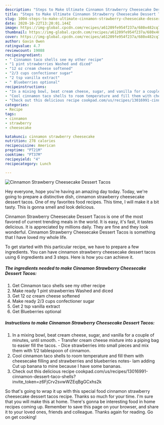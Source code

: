 ```yaml
---
description: "Steps to Make Ultimate Cinnamon Strawberry Cheesecake Dessert Tacos"
title: "Steps to Make Ultimate Cinnamon Strawberry Cheesecake Dessert Tacos"
slug: 1004-steps-to-make-ultimate-cinnamon-strawberry-cheesecake-dessert-tacos
date: 2020-10-22T13:20:01.144Z
image: https://img-global.cpcdn.com/recipes/a61209fe954f237a/680x482cq70/cinnamon-strawberry-cheesecake-dessert-tacos-recipe-main-photo.jpg
thumbnail: https://img-global.cpcdn.com/recipes/a61209fe954f237a/680x482cq70/cinnamon-strawberry-cheesecake-dessert-tacos-recipe-main-photo.jpg
cover: https://img-global.cpcdn.com/recipes/a61209fe954f237a/680x482cq70/cinnamon-strawberry-cheesecake-dessert-tacos-recipe-main-photo.jpg
author: Gavin Owen
ratingvalue: 4.7
reviewcount: 19088
recipeingredient:
- " Cinnamon taco shells see my other recipe"
- "1 pint strawberries Washed and diced"
- "12 oz cream cheese softened"
- "2/3 cups confectioner sugar"
- "2 tsp vanilla extract"
- " Blueberries optional"
recipeinstructions:
- "In a mixing bowl, beat cream cheese, sugar, and vanilla for a couple of minutes, until smooth.  Transfer cream cheese mixture into a piping bag to easier fill the tacos.  Dice strawberries into small pieces and mix them with 1/2 tablespoon of cinnamon."
- "Cool cinnamon taco shells to room temperature and fill them with cheesecake filling and strawberries and blueberries notes- Iam adding Cut up banana to mine because I have some bananas."
- "Check out this delicious recipe cookpad.com/us/recipes/13016991-cinnamon-dessert-taco-shells?invite_token=z6FjCrv2svwWZEqBgGCxhs2k"
categories:
- Recipe
tags:
- cinnamon
- strawberry
- cheesecake

katakunci: cinnamon strawberry cheesecake 
nutrition: 278 calories
recipecuisine: American
preptime: "PT21M"
cooktime: "PT37M"
recipeyield: "4"
recipecategory: Lunch

---
```



![Cinnamon Strawberry Cheesecake Dessert Tacos](https://img-global.cpcdn.com/recipes/a61209fe954f237a/680x482cq70/cinnamon-strawberry-cheesecake-dessert-tacos-recipe-main-photo.jpg)

Hey everyone, hope you're having an amazing day today. Today, we're going to prepare a distinctive dish, cinnamon strawberry cheesecake dessert tacos. One of my favorites food recipes. This time, I will make it a bit tasty. This is gonna smell and look delicious.



Cinnamon Strawberry Cheesecake Dessert Tacos is one of the most favored of current trending meals in the world. It is easy, it's fast, it tastes delicious. It is appreciated by millions daily. They are fine and they look wonderful. Cinnamon Strawberry Cheesecake Dessert Tacos is something that I have loved my whole life.


To get started with this particular recipe, we have to prepare a few ingredients. You can have cinnamon strawberry cheesecake dessert tacos using 6 ingredients and 3 steps. Here is how you can achieve it.

<!--inarticleads1-->

##### The ingredients needed to make Cinnamon Strawberry Cheesecake Dessert Tacos:

1. Get  Cinnamon taco shells see my other recipe
1. Make ready 1 pint strawberries Washed and diced
1. Get 12 oz cream cheese softened
1. Make ready 2/3 cups confectioner sugar
1. Get 2 tsp vanilla extract
1. Get  Blueberries optional




<!--inarticleads2-->

##### Instructions to make Cinnamon Strawberry Cheesecake Dessert Tacos:

1. In a mixing bowl, beat cream cheese, sugar, and vanilla for a couple of minutes, until smooth.  - Transfer cream cheese mixture into a piping bag to easier fill the tacos.  - Dice strawberries into small pieces and mix them with 1/2 tablespoon of cinnamon.
1. Cool cinnamon taco shells to room temperature and fill them with cheesecake filling and strawberries and blueberries notes- Iam adding Cut up banana to mine because I have some bananas.
1. Check out this delicious recipe cookpad.com/us/recipes/13016991-cinnamon-dessert-taco-shells?invite_token=z6FjCrv2svwWZEqBgGCxhs2k




So that's going to wrap it up with this special food cinnamon strawberry cheesecake dessert tacos recipe. Thanks so much for your time. I'm sure that you will make this at home. There's gonna be interesting food in home recipes coming up. Remember to save this page on your browser, and share it to your loved ones, friends and colleague. Thanks again for reading. Go on get cooking!
